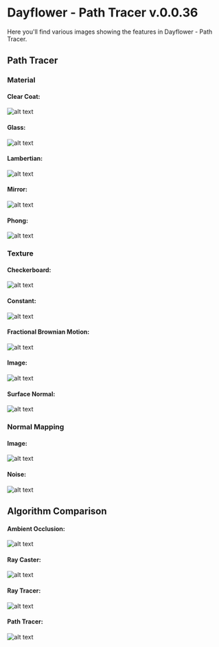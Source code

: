 Dayflower - Path Tracer v.0.0.36
================================
Here you'll find various images showing the features in Dayflower - Path Tracer.

Path Tracer
-----------
### Material
#### Clear Coat:
![alt text](https://github.com/macroing/Dayflower-Path-Tracer/blob/master/images/path-tracer/Dayflower-Path-Tracer-Material-Clear-Coat.png "Path Tracer - Material - Clear Coat")

#### Glass:
![alt text](https://github.com/macroing/Dayflower-Path-Tracer/blob/master/images/path-tracer/Dayflower-Path-Tracer-Material-Glass.png "Path Tracer - Material - Glass")

#### Lambertian:
![alt text](https://github.com/macroing/Dayflower-Path-Tracer/blob/master/images/path-tracer/Dayflower-Path-Tracer-Material-Lambertian.png "Path Tracer - Material - Lambertian")

#### Mirror:
![alt text](https://github.com/macroing/Dayflower-Path-Tracer/blob/master/images/path-tracer/Dayflower-Path-Tracer-Material-Mirror.png "Path Tracer - Material - Mirror")

#### Phong:
![alt text](https://github.com/macroing/Dayflower-Path-Tracer/blob/master/images/path-tracer/Dayflower-Path-Tracer-Material-Phong.png "Path Tracer - Material - Phong")

### Texture
#### Checkerboard:
![alt text](https://github.com/macroing/Dayflower-Path-Tracer/blob/master/images/path-tracer/Dayflower-Path-Tracer-Texture-Checkerboard.png "Path Tracer - Texture - Checkerboard")

#### Constant:
![alt text](https://github.com/macroing/Dayflower-Path-Tracer/blob/master/images/path-tracer/Dayflower-Path-Tracer-Texture-Constant.png "Path Tracer - Texture - Constant")

#### Fractional Brownian Motion:
![alt text](https://github.com/macroing/Dayflower-Path-Tracer/blob/master/images/path-tracer/Dayflower-Path-Tracer-Texture-Fractional-Brownian-Motion.png "Path Tracer - Texture - Fractional Brownian Motion")

#### Image:
![alt text](https://github.com/macroing/Dayflower-Path-Tracer/blob/master/images/path-tracer/Dayflower-Path-Tracer-Texture-Image.png "Path Tracer - Texture - Image")

#### Surface Normal:
![alt text](https://github.com/macroing/Dayflower-Path-Tracer/blob/master/images/path-tracer/Dayflower-Path-Tracer-Texture-Surface-Normal.png "Path Tracer - Texture - Surface Normal")

### Normal Mapping
#### Image:
![alt text](https://github.com/macroing/Dayflower-Path-Tracer/blob/master/images/path-tracer/Dayflower-Path-Tracer-Normal-Mapping-Image.png "Path Tracer - Normal Mapping - Image")

#### Noise:
![alt text](https://github.com/macroing/Dayflower-Path-Tracer/blob/master/images/path-tracer/Dayflower-Path-Tracer-Normal-Mapping-Noise.png "Path Tracer - Normal Mapping - Noise")

Algorithm Comparison
--------------------
#### Ambient Occlusion:
![alt text](https://github.com/macroing/Dayflower-Path-Tracer/blob/master/images/random/Dayflower-Comparison-Ambient-Occlusion.png "Ambient Occlusion")

#### Ray Caster:
![alt text](https://github.com/macroing/Dayflower-Path-Tracer/blob/master/images/random/Dayflower-Comparison-Ray-Caster.png "Ray Caster")

#### Ray Tracer:
![alt text](https://github.com/macroing/Dayflower-Path-Tracer/blob/master/images/random/Dayflower-Comparison-Ray-Tracer.png "Ray Tracer")

#### Path Tracer:
![alt text](https://github.com/macroing/Dayflower-Path-Tracer/blob/master/images/random/Dayflower-Comparison-Path-Tracer.png "Path Tracer")